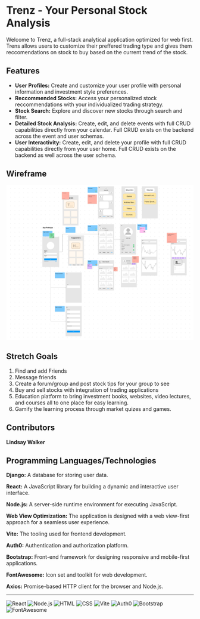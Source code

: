 
# Trenz - Your Personal Stock Analysis

Welcome to Trenz, a full-stack analytical application optimized for web first. Trens allows users to customize their preffered trading type and gives them reccomendations on stock to buy based on the current trend of the stock.

## Features

- **User Profiles:** Create and customize your user profile with personal information and investment style preferences.
- **Reccommended Stocks:** Access your personalized stock reccommendations with your individualized trading strategy.
- **Stock Search:** Explore and discover new stocks through search and filter.
- **Detailed Stock Analysis:** Create, edit, and delete events with full CRUD capabilities directly from your calendar. Full CRUD exists on the backend across the event and user schemas.
- **User Interactivity:** Create, edit, and delete your profile with full CRUD capabilities directly from your user home. Full CRUD exists on the backend as well across the user schema.

## Wireframe

![](./project4/src/assets/Project4-Wireframe.png)

## Stretch Goals
1. Find and add Friends
2. Message friends
3. Create a forum/group and post stock tips for your group to see
4. Buy and sell stocks with integration of trading applications
5. Education platform to bring investment books, websites, video lectures, and courses all to one place for easy learning.
6. Gamify the learning process through market quizes and games.

## Contributors

**Lindsay Walker**

## Programming Languages/Technologies

**Django:** A database for storing user data.
  
**React:** A JavaScript library for building a dynamic and interactive user interface.
  
**Node.js:** A server-side runtime environment for executing JavaScript.
  
**Web View Optimization:** The application is designed with a web view-first approach for a seamless user experience.

**Vite:** The tooling used for frontend development.
  
**Auth0:** Authentication and authorization platform.
  
**Bootstrap:** Front-end framework for designing responsive and mobile-first applications.
  
**FontAwesome:** Icon set and toolkit for web development.
  
**Axios:** Promise-based HTTP client for the browser and Node.js.

---
![React](https://img.shields.io/badge/React-18.2.0-61DAFB?style=flat&logo=react&logoColor=white)
![Node.js](https://img.shields.io/badge/Node.js-Latest-339933?style=flat&logo=node.js&logoColor=white)
![HTML](https://img.shields.io/badge/HTML-Latest-E34F26?style=flat&logo=html5&logoColor=white)
![CSS](https://img.shields.io/badge/CSS-Latest-1572B6?style=flat&logo=css3&logoColor=white)
![Vite](https://img.shields.io/badge/Vite-Latest-646CFF?style=flat&logo=vite&logoColor=white)
![Auth0](https://img.shields.io/badge/Auth0-Latest-EB5424?style=flat&logo=auth0&logoColor=white)
![Bootstrap](https://img.shields.io/badge/Bootstrap-5.3.2-7952B3?style=flat&logo=bootstrap&logoColor=white)
![FontAwesome](https://img.shields.io/badge/FontAwesome-6.4.2-339AF0?style=flat&logo=font-awesome&logoColor=white)


